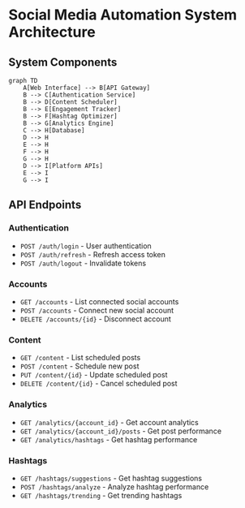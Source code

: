 # Social Media Automation System Architecture

## System Components

```mermaid
graph TD
    A[Web Interface] --> B[API Gateway]
    B --> C[Authentication Service]
    B --> D[Content Scheduler]
    B --> E[Engagement Tracker]
    B --> F[Hashtag Optimizer]
    B --> G[Analytics Engine]
    C --> H[Database]
    D --> H
    E --> H
    F --> H
    G --> H
    D --> I[Platform APIs]
    E --> I
    G --> I
```

## API Endpoints

### Authentication
- `POST /auth/login` - User authentication
- `POST /auth/refresh` - Refresh access token
- `POST /auth/logout` - Invalidate tokens

### Accounts
- `GET /accounts` - List connected social accounts
- `POST /accounts` - Connect new social account
- `DELETE /accounts/{id}` - Disconnect account

### Content
- `GET /content` - List scheduled posts
- `POST /content` - Schedule new post
- `PUT /content/{id}` - Update scheduled post
- `DELETE /content/{id}` - Cancel scheduled post

### Analytics
- `GET /analytics/{account_id}` - Get account analytics
- `GET /analytics/{account_id}/posts` - Get post performance
- `GET /analytics/hashtags` - Get hashtag performance

### Hashtags
- `GET /hashtags/suggestions` - Get hashtag suggestions
- `POST /hashtags/analyze` - Analyze hashtag performance
- `GET /hashtags/trending` - Get trending hashtags